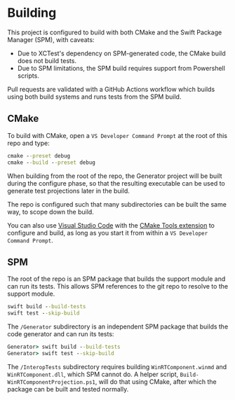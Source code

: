 # Building

This project is configured to build with both CMake and the Swift Package Manager (SPM), with caveats:

- Due to XCTest's dependency on SPM-generated code, the CMake build does not build tests.
- Due to SPM limitations, the SPM build requires support from Powershell scripts.

Pull requests are validated with a GitHub Actions workflow which builds using both build systems and runs tests from the SPM build.

## CMake

To build with CMake, open a `VS Developer Command Prompt` at the root of this repo and type:

```cmd
cmake --preset debug
cmake --build --preset debug
```

When building from the root of the repo, the Generator project will be built during the configure phase, so that the resulting executable can be used to generate test projections later in the build.

The repo is configured such that many subdirectories can be built the same way, to scope down the build.

You can also use [Visual Studio Code](https://code.visualstudio.com/) with the [CMake Tools extension](https://marketplace.visualstudio.com/items?itemName=ms-vscode.cmake-tools) to configure and build, as long as you start it from within a `VS Developer Command Prompt`.

## SPM

The root of the repo is an SPM package that builds the support module and can run its tests. This allows SPM references to the git repo to resolve to the support module.

```cmd
swift build --build-tests
swift test --skip-build
```

The `/Generator` subdirectory is an independent SPM package that builds the code generator and can run its tests:

```cmd
Generator> swift build --build-tests
Generator> swift test --skip-build
```

The `/InteropTests` subdirectory requires building `WinRTComponent.winmd` and `WinRTComponent.dll`, which SPM cannot do. A helper script, `Build-WinRTComponentProjection.ps1`, will do that using CMake, after which the package can be built and tested normally.
